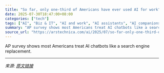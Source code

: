 ```yaml
---
title: "So far, only one-third of Americans have ever used AI for work"
date: 2025-07-30T18:47:00+08:00
categories: ["tech"]
tags: ["AI", "Biz & IT", "AI and work", "AI assistants", "AI companionship", "ai search", "AP-NORC", "ChatGPT", "generative ai", "google", "large language models", "machine learning", "openai"]
summary: "AP survey shows most Americans treat AI chatbots like a search engine replacement."
source_url: "https://arstechnica.com/ai/2025/07/so-far-only-one-third-of-americans-have-ever-used-ai-for-work/"
---
```


AP survey shows most Americans treat AI chatbots like a search engine replacement.

---

*来源: [原文链接](https://arstechnica.com/ai/2025/07/so-far-only-one-third-of-americans-have-ever-used-ai-for-work/)*
